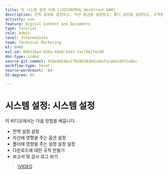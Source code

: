 ```yaml
---
title: 의 시스템 설정 이해 [!UICONTROL Workfront DAM]
description: 전역 설정을 설정하고, 자산 옵션을 설정하고, 폴더 설정을 설정하고, 규칙을 다운로드하고, 보고서 및 감사 로그를 보는 방법을 알아봅니다 [!UICONTROL Workfront DAM].
activity: use
feature: Digital Content and Documents
type: Tutorial
role: Admin
level: Intermediate
team: Technical Marketing
kt: 8968
exl-id: 88b528a4-85be-44ed-b4d1-7acfdb2742d0
doc-type: video
source-git-commit: 650e4d346e1792863930dcebafacab4c88f2a8bc
workflow-type: tm+mt
source-wordcount: '64'
ht-degree: 0%

---
```


# 시스템 설정: 시스템 설정

이 비디오에서는 다음 방법을 배웁니다.

* 전역 설정 설정
* 자산에 영향을 주는 옵션 설정
* 폴더에 영향을 주는 설정 설정 설정
* 다운로드에 대한 규칙 만들기
* 보고서 및 감사 로그 보기

>[!VIDEO](https://video.tv.adobe.com/v/335231/?quality=12&learn=on)
